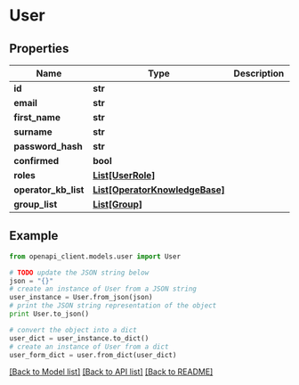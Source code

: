 # User


## Properties
Name | Type | Description | Notes
------------ | ------------- | ------------- | -------------
**id** | **str** |  | 
**email** | **str** |  | 
**first_name** | **str** |  | 
**surname** | **str** |  | 
**password_hash** | **str** |  | 
**confirmed** | **bool** |  | 
**roles** | [**List[UserRole]**](UserRole.md) |  | 
**operator_kb_list** | [**List[OperatorKnowledgeBase]**](OperatorKnowledgeBase.md) |  | 
**group_list** | [**List[Group]**](Group.md) |  | 

## Example

```python
from openapi_client.models.user import User

# TODO update the JSON string below
json = "{}"
# create an instance of User from a JSON string
user_instance = User.from_json(json)
# print the JSON string representation of the object
print User.to_json()

# convert the object into a dict
user_dict = user_instance.to_dict()
# create an instance of User from a dict
user_form_dict = user.from_dict(user_dict)
```
[[Back to Model list]](../README.md#documentation-for-models) [[Back to API list]](../README.md#documentation-for-api-endpoints) [[Back to README]](../README.md)



